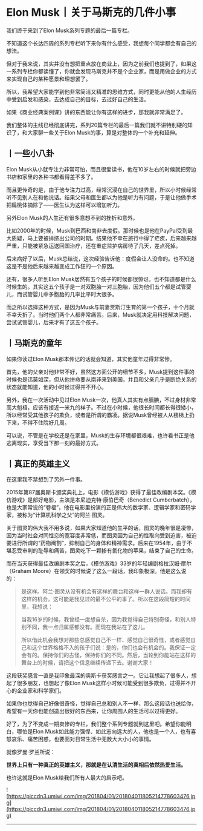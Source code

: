 # Elon Musk丨关于马斯克的几件小事

我们终于来到了Elon Musk系列专题的最后一篇专栏。

不知道这个长达四周的系列专栏听下来你有什么感受，我想每个同学都会有自己的想法。

但对于我来说，其实并没有想把重点放在商业上，因为之前我们也提到了，如果这一系列专栏你都读懂了，你就会发现马斯克并不是个企业家，而是用做企业的方式来实现自己的某种愿景和理想罢了。

所以，我希望大家能学到他非常简洁又精准的思维方式，同时更能从他的人生经历中受到启发和感染，去达成自己的目标，去过好自己的生活。

如果《商业经典案例课》讲的东西能让你有这样的进步，那我就非常满足了。

我们整体的主线已经彻底讲完，系列20篇专栏的最后一篇我们就不讲特别硬的知识了，和大家聊一些关于Elon Musk的事，算是对整体的一个补充和延伸。

## 丨一些小八卦

Elon Musk从小就专注力非常可怕，而且很爱读书，他在10岁左右的时候就把旁边书店和家里的各种书都看得差不多了。

而且更传奇的是，由于他专注力过高，经常沉浸在自己的世界里，所以小时候经常听不见别人在和他说话。结果父母和医生都以为他是听力有问题，于是让他做手术把扁桃体摘除了——医生认为这样可以增加听力。

另外Elon Musk的人生还有很多意想不到的挫折和意外。

比如2000年的时候，Musk到巴西和南非去度假。那时候也是他在PayPal受到最大质疑，马上要被排挤出公司的时期。结果他不幸在旅行中得了疟疾，后来越来越严重，只能被紧急运送回国治疗，还在重症监护病房待了几天，差点死掉。

后来病好了以后，Musk总结说，这次经验告诉他：度假会让人没命的。也不知道这是不是他后来越来越变成工作狂的一个原因。

还有，很多人听到Elon Musk居然有五个孩子的时候都很惊讶。也不知道都是什么时候生的。其实这五个孩子是一对双胞胎一对三胞胎，因为他们五个都是试管婴儿，而试管婴儿中多胞胎的几率比平时大很多。

而之所以选择这种方式，是因为Musk与前妻贾斯汀生育的第一个孩子，十个月就不幸夭折了。当时他们两个人都非常痛苦。后来，Musk就决定用科技解决问题，尝试试管婴儿，后来才有了这五个孩子。

## 丨马斯克的童年

如果你读过Elon Musk那本传记的话就会知道，其实他童年过得非常惨。

首先，他的父亲对他非常不好，虽然这方面公开的细节不多，Musk提到这件事的时候也是讳莫如深，但从他拼命要从南非来到美国，并且和父亲几乎是断绝关系的状态就能知道，他的小时候过得并不开心。

另外，我在一次活动中见过Elon Musk一次，他真人其实有点腼腆，不过身材非常高大魁梧，应该有接近一米九的样子。不过在小时候，他很长时间都长得很矮小，所以经常受其他孩子的欺负，或者是所谓的霸凌。据说Musk曾经被人从楼梯上扔下来，不得不住院好几周。

可以说，不管是在学校还是在家里，Musk的生存环境都很艰难，也许看书正是他逃离现实，享受当下那一刻的最好方式。

## 丨真正的英雄主义

在这里我不禁想到了另外一件事。

2015年第87届奥斯卡颁奖典礼上，电影《模仿游戏》获得了最佳改编剧本奖。《模仿游戏》是部好电影，主演是本尼迪克特·康伯巴奇（Benedict Cumberbatch），也是大家常说的“卷福”，他在电影里扮演的正是伟大的数学家、逻辑学家和密码学家，被称为“计算机科学之父”的阿兰·图灵。

关于图灵的伟大我不用多说，如果大家知道他的生平的话，图灵的晚年很是凄惨，因为当时社会对同性恋的宽容度非常低，而图灵因为自己的性取向受到迫害，被迫要进行所谓的“药物阉割”，抑制自己的身体和精神需求。后来在1954年，由于不堪忍受审判的耻辱和痛苦，图灵吃下一颗掺有氰化物的苹果，结束了自己的生命。

而在当天获得最佳改编剧本奖之后，《模仿游戏》33岁的年轻编剧格拉汉姆·摩尔（Graham Moore）在领奖的时候说了这么一段话，我印象极深。他是这么说的：

> 是这样。阿兰·图灵从没有机会有这样的舞台和这样一群人说话。而我却有这样的机会。这可能是我见过的最不公平的事了。所以在这段简短的时间里，我想说：
> 
> 
> 
> 当我16岁的时候，我曾经一度想自杀，因为我觉得自己特别奇怪，和别人特别不同，我一点归属感都没有。而现在我站在了这儿。
> 
> 
> 
> 所以借此机会我想对那些总感觉自己不一样、感觉自己很奇怪，或者感觉自己和这个世界格格不入的孩子们说：是的，你们也会有机会的。我保证一定会有的。保持你们的古怪，保持你们的不同。然后，当轮到你能站在这样的舞台上的时候，请把这个信息继续传递下去。谢谢大家！

这段获奖感言一直是我印象最深的奥斯卡获奖感言之一。它让我想起了很多人，想起了很多朋友，也想起了像Elon Musk这样小时候可能受到很多欺负，过得并不开心的企业家和科学家们。

如果你也觉得自己好像很奇怪，觉得自己总和别人不一样，那么这段话也送给你，希望有一天你也能创造出很好的东西来，让你周围人的生活可以过得更好。

好了，为了不变成一期卖惨的专栏，我们整个系列专题就到这里吧。希望你能明白，哪怕是Elon Musk如此能力强悍、如此志向远大的人，他也是一个人，也有喜怒哀乐、痛苦困惑，也要面对日常生活中无数大大小小的事情。

就像罗曼·罗兰所说：

 **世界上只有一种真正的英雄主义，那就是在认清生活的真相后依然热爱生活。**

也许这就是Elon Musk给我们所有人最大的启示吧。

![https://piccdn3.umiwi.com/img/201804/01/201804011805214778603476.jpg](https://piccdn3.umiwi.com/img/201804/01/201804011805214778603476.jpg)

---
